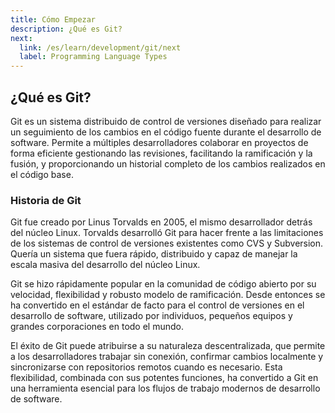 ```yaml
---
title: Cómo Empezar
description: ¿Qué es Git?
next:
  link: /es/learn/development/git/next
  label: Programming Language Types
---
```


## ¿Qué es Git?

Git es un sistema distribuido de control de versiones diseñado para realizar un seguimiento de los cambios en el código fuente durante el desarrollo de software. Permite a múltiples desarrolladores colaborar en proyectos de forma eficiente gestionando las revisiones, facilitando la ramificación y la fusión, y proporcionando un historial completo de los cambios realizados en el código base.

### Historia de Git

Git fue creado por Linus Torvalds en 2005, el mismo desarrollador detrás del núcleo Linux. Torvalds desarrolló Git para hacer frente a las limitaciones de los sistemas de control de versiones existentes como CVS y Subversion. Quería un sistema que fuera rápido, distribuido y capaz de manejar la escala masiva del desarrollo del núcleo Linux.

Git se hizo rápidamente popular en la comunidad de código abierto por su velocidad, flexibilidad y robusto modelo de ramificación. Desde entonces se ha convertido en el estándar de facto para el control de versiones en el desarrollo de software, utilizado por individuos, pequeños equipos y grandes corporaciones en todo el mundo.

El éxito de Git puede atribuirse a su naturaleza descentralizada, que permite a los desarrolladores trabajar sin conexión, confirmar cambios localmente y sincronizarse con repositorios remotos cuando es necesario. Esta flexibilidad, combinada con sus potentes funciones, ha convertido a Git en una herramienta esencial para los flujos de trabajo modernos de desarrollo de software.